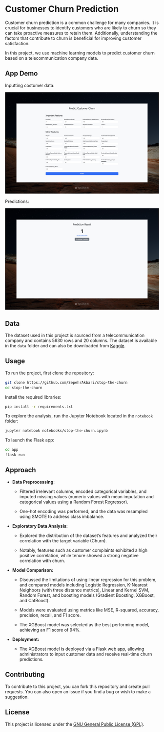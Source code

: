 # Customer Churn Prediction

Customer churn prediction is a common challenge for many companies. It is crucial for businesses to identify customers who are likely to churn so they can take proactive measures to retain them. Additionally, understanding the factors that contribute to churn is beneficial for improving customer satisfaction. 

In this project, we use machine learning models to predict customer churn based on a telecommunication company data.

## App Demo

Inputting costumer data:

![Input](Demo/page1.jpeg)

Predictions:

![Predictions](Demo/page2.jpeg)

## Data

The dataset used in this project is sourced from a telecommunication company and contains 5630 rows and 20 columns. The dataset is available in the `data` folder and can also be downloaded from [Kaggle](https://www.kaggle.com/datasets/ankitverma2010/ecommerce-customer-churn-analysis-and-prediction).

## Usage

To run the project, first clone the repository:

```bash
git clone https://github.com/SepehrAkbari/stop-the-churn
cd stop-the-churn
```

Install the required libraries:

```bash
pip install -r requirements.txt
```

To explore the analysis, run the Jupyter Notebook located in the `notebook` folder:

```bash
jupyter notebook notebooks/stop-the-churn.ipynb
```

To launch the Flask app:

```bash
cd app
flask run
```

## Approach

- **Data Preprocessing:** 

  - Filtered irrelevant columns, encoded categorical variables, and imputed missing values (numeric values with mean imputation and categorical values using a Random Forest Regressor). 

  - One-hot encoding was performed, and the data was resampled using SMOTE to address class imbalance.

- **Exploratory Data Analysis:** 

  - Explored the distribution of the dataset’s features and analyzed their correlation with the target variable (Churn). 

  - Notably, features such as customer complaints exhibited a high positive correlation, while tenure showed a strong negative correlation with churn.

- **Model Comparison:** 

  - Discussed the limitations of using linear regression for this problem, and compared models including Logistic Regression, K-Nearest Neighbors (with three distance metrics), Linear and Kernel SVM, Random Forest, and boosting models (Gradient Boosting, XGBoost, and CatBoost). 

  - Models were evaluated using metrics like MSE, R-squared, accuracy, precision, recall, and F1 score. 

  - The XGBoost model was selected as the best performing model, achieving an F1 score of 94%.

- **Deployment:** 

  - The XGBoost model is deployed via a Flask web app, allowing administrators to input customer data and receive real-time churn predictions.

## Contributing

To contribute to this project, you can fork this repository and create pull requests. You can also open an issue if you find a bug or wish to make a suggestion.

## License

This project is licensed under the [GNU General Public License (GPL)](/LICENSE).
